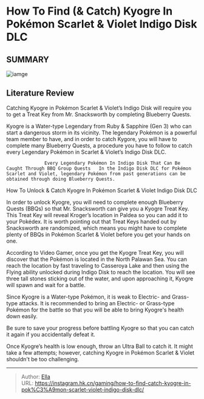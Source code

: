 # How To Find (&amp; Catch) Kyogre In Pokémon Scarlet &amp; Violet Indigo Disk DLC


## SUMMARY 

![iamge](https://static1.srcdn.com/wordpress/wp-content/uploads/2023/12/how-to-find-catch-kyogre-in-poke-mon-scarlet-violet-indigo-disk-dlc.jpg)

## Literature Review

Catching Kyogre in Pokémon Scarlet &amp; Violet’s Indigo Disk will require you to get a Treat Key from Mr. Snacksworth by completing Blueberry Quests.





Kyogre is a Water-type Legendary from Ruby &amp; Sapphire (Gen 3) who can start a dangerous storm in its vicinity. The legendary Pokémon is a powerful team member to have, and in order to catch Kygore, you will have to complete many Blueberry Quests, a procedure you have to follow to catch every Legendary Pokémon in Scarlet &amp; Violet’s Indigo Disk DLC.




                  Every Legendary Pokémon In Indigo Disk That Can Be Caught Through BBQ Group Quests   In the Indigo Disk DLC for Pokémon Scarlet and Violet, legendary Pokémon from past generations can be obtained through doing Blueberry Quests.   


 How To Unlock &amp; Catch Kyogre In Pokémon Scarlet &amp; Violet Indigo Disk DLC 
          

In order to unlock Kyogre, you will need to complete enough Blueberry Quests (BBQs) so that Mr. Snacksworth can give you a Kyogre Treat Key. This Treat Key will reveal Kroger’s location in Paldea so you can add it to your Pokédex. It is worth pointing out that Treat Keys handed out by Snacksworth are randomized, which means you might have to complete plenty of BBQs in Pokémon Scarlet &amp; Violet before you get your hands on one. 

According to Video Gamer, once you get the Kyogre Treat Key, you will discover that the Pokémon is located in the North Palawan Sea. You can reach the location by fast traveling to Casseroya Lake and then using the Flying ability unlocked during Indigo Disk to reach the location. You will see three tall stones sticking out of the water, and upon approaching it, Kyogre will spawn and wait for a battle. 




Since Kyogre is a Water-type Pokémon, it is weak to Electric- and Grass-type attacks. It is recommended to bring an Electric- or Grass-type Pokémon for the battle so that you will be able to bring Kyogre&#39;s health down easily. 



Be sure to save your progress before battling Kyogre so that you can catch it again if you accidentally defeat it.




Once Kyogre’s health is low enough, throw an Ultra Ball to catch it. It might take a few attempts; however, catching Kyogre in Pokémon Scarlet &amp; Violet shouldn&#39;t be too challenging.



---

> Author: [Ella](https://instagram.hk.cn/)  
> URL: https://instagram.hk.cn/gaming/how-to-find-catch-kyogre-in-pok%C3%A9mon-scarlet-violet-indigo-disk-dlc/  

